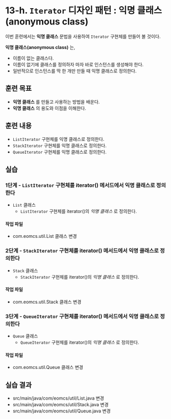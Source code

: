 # 13-h. `Iterator` 디자인 패턴 : 익명 클래스(anonymous class)

이번 훈련에서는 **익명 클래스** 문법을 사용하여 `Iterator` 구현체를 만들어 볼 것이다.

**익명 클래스(anonymous class)** 는,

- 이름이 없는 클래스다.  
- 이름이 없기에 클래스를 정의하자 마자 바로 인스턴스를 생성해야 한다.
- 일반적으로 인스턴스를 딱 한 개만 만들 때 익명 클래스로 정의한다.

## 훈련 목표

- **익명 클래스** 를 만들고 사용하는 방법을 배운다.
- **익명 클래스** 의 용도와 이점을 이해한다.


## 훈련 내용

- `ListIterator` 구현체를 익명 클래스로 정의한다.
- `StackIterator` 구현체를 익명 클래스로 정의한다.
- `QueueIterator` 구현체를 익명 클래스로 정의한다.


## 실습

### 1단계 - `ListIterator` 구현체를 iterator() 메서드에서 익명 클래스로 정의한다

- `List` 클래스
  - `ListIterator` 구현체를 iterator()의 *익명 클래스* 로 정의한다.

#### 작업 파일

- com.eomcs.util.List 클래스 변경


### 2단계 - `StackIterator` 구현체를 iterator() 메서드에서 익명 클래스로 정의한다

- `Stack` 클래스
  - `StackIterator` 구현체를 iterator()의 *익명 클래스* 로 정의한다.

#### 작업 파일

- com.eomcs.util.Stack 클래스 변경


### 3단계 - `QueueIterator` 구현체를 iterator() 메서드에서 익명 클래스로 정의한다

- `Queue` 클래스
  - `QueueIterator` 구현체를 iterator()의 *익명 클래스* 로 정의한다.

#### 작업 파일

- com.eomcs.util.Queue 클래스 변경


## 실습 결과

- src/main/java/com/eomcs/util/List.java 변경
- src/main/java/com/eomcs/util/Stack.java 변경
- src/main/java/com/eomcs/util/Queue.java 변경
